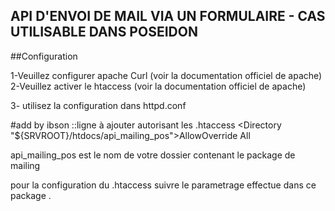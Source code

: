 ## API D'ENVOI DE MAIL VIA UN FORMULAIRE - CAS UTILISABLE DANS POSEIDON


##Configuration 

1-Veuillez configurer apache Curl (voir la documentation officiel de apache)
2-Veuillez activer le htaccess (voir la documentation officiel de apache)

3- utilisez la configuration dans httpd.conf

#add by ibson ::ligne à ajouter autorisant les .htaccess
<Directory "${SRVROOT}/htdocs/api_mailing_pos">AllowOverride All</Directory>

api_mailing_pos est le nom de votre dossier contenant le package de mailing

pour la configuration du .htaccess suivre le parametrage effectue dans ce package .

